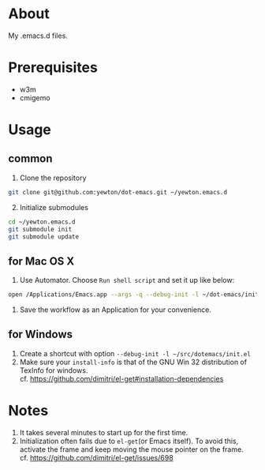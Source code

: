 # About
My .emacs.d files.

# Prerequisites
* w3m
* cmigemo

# Usage
## common
1. Clone the repository  
```bash
git clone git@github.com:yewton/dot-emacs.git ~/yewton.emacs.d
```
2. Initialize submodules  
```bash
cd ~/yewton.emacs.d
git submodule init
git submodule update
```

## for Mac OS X
1. Use Automator. Choose `Run shell script` and set it up like below:  
```bash
open /Applications/Emacs.app --args -q --debug-init -l ~/dot-emacs/init.el --chdir ~ &
```
1. Save the workflow as an Application for your convenience.

## for Windows
1. Create a shortcut with option `--debug-init -l ~/src/dotemacs/init.el`
1. Make sure your `install-info` is that of the GNU Win 32 distribution of TexInfo for windows.  
cf. https://github.com/dimitri/el-get#installation-dependencies

# Notes
1. It takes several minutes to start up for the first time.
1. Initialization often fails due to `el-get`(or Emacs itself).
To avoid this, activate the frame and keep moving the mouse pointer on the frame.  
cf. https://github.com/dimitri/el-get/issues/698
